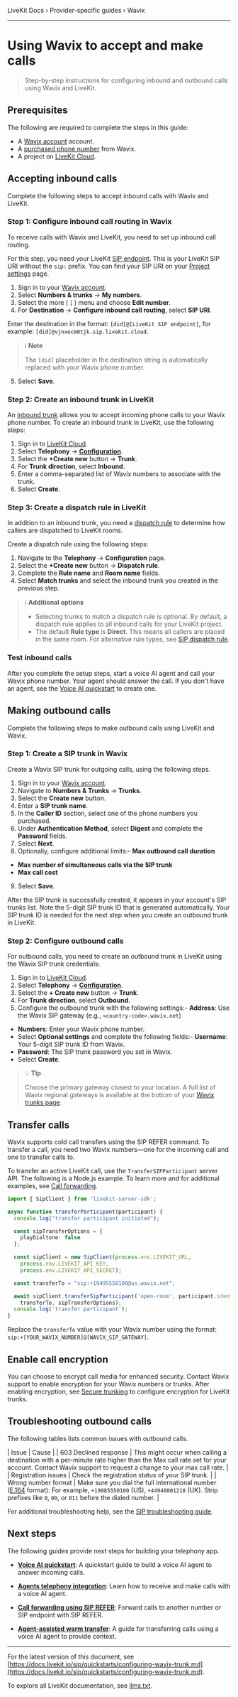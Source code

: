 LiveKit Docs › Provider-specific guides › Wavix

---

# Using Wavix to accept and make calls

> Step-by-step instructions for configuring inbound and outbound calls using Wavix and LiveKit.

## Prerequisites

The following are required to complete the steps in this guide:

- A [Wavix account](https://app.wavix.com) account.
- A [purchased phone number](https://wavix.com) from Wavix.
- A project on [LiveKit Cloud](https://cloud.livekit.io/).

## Accepting inbound calls

Complete the following steps to accept inbound calls with Wavix and LiveKit.

### Step 1: Configure inbound call routing in Wavix

To receive calls with Wavix and LiveKit, you need to set up inbound call routing.

For this step, you need your LiveKit [SIP endpoint](https://docs.livekit.io/sip/quickstarts/configuring-sip-trunk.md#sip-endpoint). This is your LiveKit SIP URI without the `sip:` prefix. You can find your SIP URI on your [Project settings](https://cloud.livekit.io/projects/p_/settings/project) page.

1. Sign in to your [Wavix account](https://app.wavix.com).
2. Select **Numbers & trunks** → **My numbers**.
3. Select the more (**⋮**) menu and choose **Edit number**.
4. For **Destination** → **Configure inbound call routing**, select **SIP URI**.

Enter the destination in the format: `[did]@[LiveKit SIP endpoint]`, for example: `[did]@vjnxecm0tjk.sip.livekit.cloud`.

> ℹ️ **Note**
> 
> The `[did]` placeholder in the destination string is automatically replaced with your Wavix phone number.
5. Select **Save**.

### Step 2: Create an inbound trunk in LiveKit

An [inbound trunk](https://docs.livekit.io/sip/trunk-inbound.md) allows you to accept incoming phone calls to your Wavix phone number. To create an inbound trunk in LiveKit, use the following steps:

1. Sign in to [LiveKit Cloud](https://cloud.livekit.io/).
2. Select **Telephony** → [**Configuration**](https://cloud.livekit.io/projects/p_/telephony/config).
3. Select the **+Create new** button → **Trunk**.
4. For **Trunk direction**, select **Inbound**.
5. Enter a comma-separated list of Wavix numbers to associate with the trunk.
6. Select **Create**.

### Step 3: Create a dispatch rule in LiveKit

In addition to an inbound trunk, you need a [dispatch rule](https://docs.livekit.io/sip/dispatch-rule.md) to determine how callers are dispatched to LiveKit rooms.

Create a dispatch rule using the following steps:

1. Navigate to the **Telephony** → **Configuration** page.
2. Select the **+Create new** button → **Dispatch rule**.
3. Complete the **Rule name** and **Room name** fields.
4. Select **Match trunks** and select the inbound trunk you created in the previous step.

> ℹ️ **Additional options**
> 
> - Selecting trunks to match a dispatch rule is optional. By default, a dispatch rule applies to all inbound calls for your LiveKit project.
> - The default **Rule type** is **Direct**. This means all callers are placed in the same room. For alternative rule types, see [SIP dispatch rule](https://docs.livekit.io/sip/dispatch-rule.md).

### Test inbound calls

After you complete the setup steps, start a voice AI agent and call your Wavix phone number. Your agent should answer the call. If you don't have an agent, see the [Voice AI quickstart](https://docs.livekit.io/agents/start/voice-ai.md) to create one.

## Making outbound calls

Complete the following steps to make outbound calls using LiveKit and Wavix.

### Step 1: Create a SIP trunk in Wavix

Create a Wavix SIP trunk for outgoing calls, using the following steps.

1. Sign in to your [Wavix account](https://app.wavix.com).
2. Navigate to **Numbers & Trunks** → **Trunks**.
3. Select the **Create new** button.
4. Enter a **SIP trunk name**.
5. In the **Caller ID** section, select one of the phone numbers you purchased.
6. Under **Authentication Method**, select **Digest** and complete the **Password** fields.
7. Select **Next**.
8. Optionally, configure additional limits:- **Max outbound call duration**
- **Max number of simultaneous calls via the SIP trunk**
- **Max call cost**
9. Select **Save**.

After the SIP trunk is successfully created, it appears in your account's SIP trunks list. Note the 5-digit SIP trunk ID that is generated automatically. Your SIP trunk ID is needed for the next step when you create an outbound trunk in LiveKit.

### Step 2: Configure outbound calls

For outbound calls, you need to create an outbound trunk in LiveKit using the Wavix SIP trunk credentials:

1. Sign in to [LiveKit Cloud](https://cloud.livekit.io/).
2. Select **Telephony** → [**Configuration**](https://cloud.livekit.io/projects/p_/telephony/config).
3. Select the **+ Create new** button → **Trunk**.
4. For **Trunk direction**, select **Outbound**.
5. Configure the outbound trunk with the following settings:- **Address**: Use the Wavix SIP gateway (e.g., `<country-code>.wavix.net`)
- **Numbers**: Enter your Wavix phone number.
- Select **Optional settings** and complete the following fields:- **Username**: Your 5-digit SIP trunk ID from Wavix.
- **Password**: The SIP trunk password you set in Wavix.
- Select **Create**.

> 💡 **Tip**
> 
> Choose the primary gateway closest to your location. A full list of Wavix regional gateways is available at the bottom of your [Wavix trunks page](https://app.wavix.com/trunks).

## Transfer calls

Wavix supports cold call transfers using the SIP REFER command. To transfer a call, you need two Wavix numbers—one for the incoming call and one to transfer calls to.

To transfer an active LiveKit call, use the `TransferSIPParticipant` server API. The following is a Node.js example. To learn more and for additional examples, see [Call forwarding](https://docs.livekit.io/sip/transfer-cold.md).

```typescript
import { SipClient } from 'livekit-server-sdk';

async function transferParticipant(participant) {
  console.log("transfer participant initiated");

  const sipTransferOptions = {
    playDialtone: false
  };

  const sipClient = new SipClient(process.env.LIVEKIT_URL,
    process.env.LIVEKIT_API_KEY,
    process.env.LIVEKIT_API_SECRET);

  const transferTo = "sip:+19495550100@us.wavix.net";

  await sipClient.transferSipParticipant('open-room', participant.identity,
    transferTo, sipTransferOptions);
  console.log('transfer participant');
}

```

Replace the `transferTo` value with your Wavix number using the format: `sip:+[YOUR_WAVIX_NUMBER]@[WAVIX_SIP_GATEWAY]`.

## Enable call encryption

You can choose to encrypt call media for enhanced security. Contact Wavix support to enable encryption for your Wavix numbers or trunks. After enabling encryption, see [Secure trunking](https://docs.livekit.io/sip/secure-trunking.md) to configure encryption for LiveKit trunks.

## Troubleshooting outbound calls

The following tables lists common issues with outbound calls.

| Issue | Cause |
| 603 Declined response | This might occur when calling a destination with a per-minute rate higher than the Max call rate set for your account. Contact Wavix support to request a change to your max call rate. |
| Registration issues | Check the registration status of your SIP trunk. |
| Wrong number format | Make sure you dial the full international number ([E.164](https://www.itu.int/rec/t-rec-e.164) format): For example, `+19085550100` (US), `+44946001218` (UK). Strip prefixes like `0`, `00`, or `011` before the dialed number. |

For additional troubleshooting help, see the [SIP troubleshooting guide](https://docs.livekit.io/sip/troubleshooting.md).

## Next steps

The following guides provide next steps for building your telephony app.

- **[Voice AI quickstart](https://docs.livekit.io/agents/start/voice-ai.md)**: A quickstart guide to build a voice AI agent to answer incoming calls.

- **[Agents telephony integration](https://docs.livekit.io/agents/start/telephony.md)**: Learn how to receive and make calls with a voice AI agent.

- **[Call forwarding using SIP REFER](https://docs.livekit.io/sip/transfer-cold.md)**: Forward calls to another number or SIP endpoint with SIP REFER.

- **[Agent-assisted warm transfer](https://docs.livekit.io/sip/transfer-warm.md)**: A guide for transferring calls using a voice AI agent to provide context.

---


For the latest version of this document, see [https://docs.livekit.io/sip/quickstarts/configuring-wavix-trunk.md](https://docs.livekit.io/sip/quickstarts/configuring-wavix-trunk.md).

To explore all LiveKit documentation, see [llms.txt](https://docs.livekit.io/llms.txt).